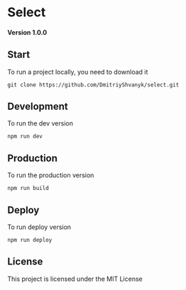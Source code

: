 # Select

#### Version 1.0.0


## Start

To run a project locally, you need to download it

`git clone https://github.com/DmitriyShvanyk/select.git`


## Development

To run the dev version

`npm run dev`


## Production

To run the production version

`npm run build`



## Deploy

To run deploy version

`npm run deploy`


## License

This project is licensed under the MIT License